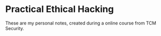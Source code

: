 # Practical Ethical Hacking
These are my personal notes, created during a online course from TCM Security.
